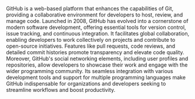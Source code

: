 GitHub is a web-based platform that enhances the capabilities of Git, providing a collaborative environment for developers to host, review, and manage code. Launched in 2008, GitHub has evolved into a cornerstone of modern software development, offering essential tools for version control, issue tracking, and continuous integration. It facilitates global collaboration, enabling developers to work collectively on projects and contribute to open-source initiatives. Features like pull requests, code reviews, and detailed commit histories promote transparency and elevate code quality. Moreover, GitHub's social networking elements, including user profiles and repositories, allow developers to showcase their work and engage with the wider programming community. Its seamless integration with various development tools and support for multiple programming languages make GitHub indispensable for organizations and developers seeking to streamline workflows and boost productivity.